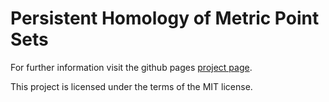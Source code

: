# Persistent Homology of Metric Point Sets
For further information visit the github pages [project page](https://jmaerte.github.io/Persistent-Homology-of-MPS/).

This project is licensed under the terms of the MIT license.
